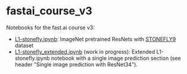 # fastai_course_v3
Notebooks for the fast.ai course v3:

* [L1-stonefly.ipynb](https://github.com/MicPie/fastai_course_v3/blob/master/L1-stonefly.ipynb): ImageNet pretrained ResNets with [STONEFLY9](http://web.engr.oregonstate.edu/~tgd/bugid/stonefly9/) dataset
* [L1-stonefly_extended.ipynb](https://github.com/MicPie/fastai_course_v3/blob/master/L1-stonefly_extended.ipynb) (work in progress): Extended L1-stonefly.ipynb notebook with a single image prediction section (see header "Single image prediction with ResNet34").
